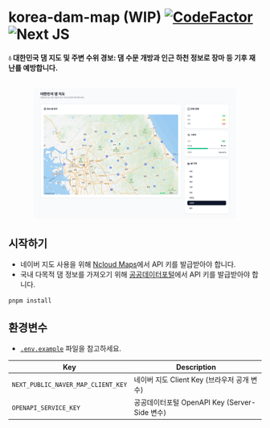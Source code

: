 # korea-dam-map (WIP)  [![CodeFactor](https://www.codefactor.io/repository/github/skylightqp/korea-dam-map/badge)](https://www.codefactor.io/repository/github/skylightqp/korea-dam-map) ![Next JS](https://img.shields.io/badge/Next-black?logo=next.js&logoColor=white)

**💧 대한민국 댐 지도 및 주변 수위 경보: 댐 수문 개방과 인근 하천 정보로 장마 등 기후 재난를 예방합니다.**

<div align="center">
<br/>
<img src="./docs/preview.png" width="80%">
</div>


## 시작하기

- 네이버 지도 사용을 위해 [Ncloud Maps](https://www.ncloud.com/product/applicationservice/maps)에서 API 키를 발급받아야 합니다.
- 국내 다목적 댐 정보를 가져오기 위해 [공공데이터포털](https://www.data.go.kr/data/15099049/openapi.do)에서 API 키를 발급받아야 합니다.

```shell
pnpm install 
```

## 환경변수

- [`.env.example`](./.env.example) 파일을 참고하세요.

| Key                        | Description |
|----------------------------|-------------|
| `NEXT_PUBLIC_NAVER_MAP_CLIENT_KEY` | 네이버 지도 Client Key (브라우저 공개 변수) |
| `OPENAPI_SERVICE_KEY` | 공공데이터포털 OpenAPI Key (Server-Side 변수) |
